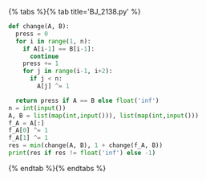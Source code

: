 {% tabs %}{% tab title='BJ_2138.py' %}

```py
def change(A, B):
  press = 0
  for i in range(1, n):
    if A[i-1] == B[i-1]:
      continue
    press += 1
    for j in range(i-1, i+2):
      if j < n:
        A[j] ^= 1

  return press if A == B else float('inf')
n = int(input())
A, B = list(map(int,input())), list(map(int,input()))
f_A = A[:]
f_A[0] ^= 1
f_A[1] ^= 1
res = min(change(A, B), 1 + change(f_A, B))
print(res if res != float('inf') else -1)
```

{% endtab %}{% endtabs %}
